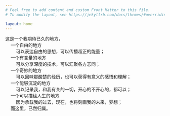 ```yaml
---
# Feel free to add content and custom Front Matter to this file.
# To modify the layout, see https://jekyllrb.com/docs/themes/#overriding-theme-defaults

layout: home
---
```

<pre>
这是一个我期待已久的地方，
  一个自由的地方
    可以表达自由的思想，可以传播超正的能量；
  一个有含量的地方
    可以分享深度的技术，可以汇聚各方志同；
  一个奇妙的地方
    可以回味那酸楚的经历，也可以获得有意义的感悟和理解；
  一个能够沉淀的地方
    可以记录我，和我有关的一切，开心的不开心的，都可以；
  一个可以描绘人生的地方
    因为承载我的过去，现在，也将刻画我的未来，梦想；
  而这里，已然归属。
</pre>